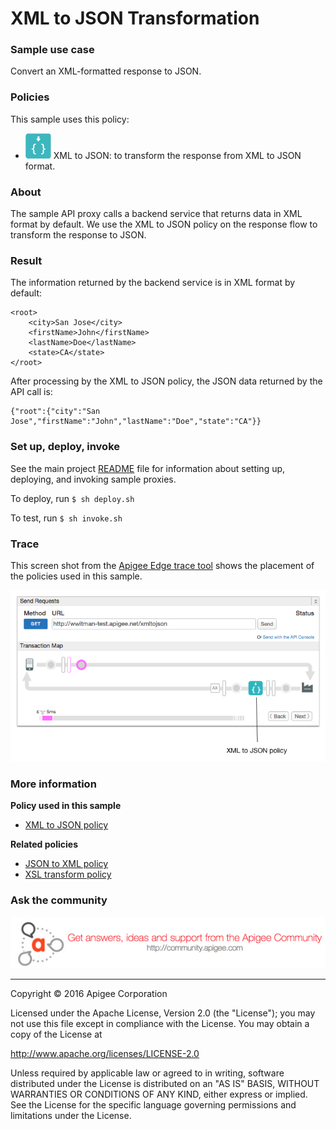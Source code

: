 # XML to JSON Transformation

### Sample use case

Convert an XML-formatted response to JSON. 

### Policies 

This sample uses this policy: 

* ![alt text](../../images/icon-xml-to-json.jpg "XML to JSON policy") XML to JSON: to transform the response from XML to JSON format. 

### About

The sample API proxy calls a backend service that returns data in XML format by default. We use the XML to JSON policy on the response flow to transform the response to JSON. 


### Result

The information returned by the backend service is in XML format by default:

```
<root>
    <city>San Jose</city>
    <firstName>John</firstName>
    <lastName>Doe</lastName>
    <state>CA</state>
</root>
```

After processing by the XML to JSON policy, the JSON data returned by the API call is:

```
{"root":{"city":"San Jose","firstName":"John","lastName":"Doe","state":"CA"}}
```
 
### Set up, deploy, invoke

See the main project [README](../../README.md) file for information about setting up, deploying, and invoking sample proxies. 

To deploy, run `$ sh deploy.sh`

To test, run `$ sh invoke.sh`


### Trace

This screen shot from the [Apigee Edge trace tool](http://apigee.com/docs/api-services/content/using-trace-tool-0) shows the placement of the policies used in this sample. 

![alt text](../../images/xmltojson-trace-2.png)

### More information

**Policy used in this sample**
* [XML to JSON policy](http://apigee.com/docs/api-services/reference/xml-json-policy)

**Related policies**
* [JSON to XML policy](http://apigee.com/docs/api-services/reference/json-xml-policy)
* [XSL transform policy](http://apigee.com/docs/api-services/reference/xsl-transform-policy)

### Ask the community

[![alt text](../../images/apigee-community.png "Apigee Community is a great place to ask questions and find answers about developing API proxies. ")](https://community.apigee.com?via=github)

---

Copyright © 2016 Apigee Corporation

Licensed under the Apache License, Version 2.0 (the "License"); you may not use
this file except in compliance with the License. You may obtain a copy
of the License at

http://www.apache.org/licenses/LICENSE-2.0

Unless required by applicable law or agreed to in writing, software
distributed under the License is distributed on an "AS IS" BASIS,
WITHOUT WARRANTIES OR CONDITIONS OF ANY KIND, either express or implied.
See the License for the specific language governing permissions and
limitations under the License.
